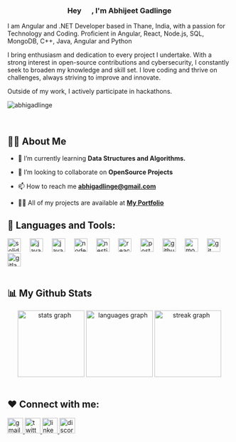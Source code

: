<h3 align="center">Hey <img src="https://raw.githubusercontent.com/MartinHeinz/MartinHeinz/master/wave.gif" width="15px"> , I'm Abhijeet Gadlinge </h3>
<p align="left"> I am  Angular and .NET Developer based in Thane, India, with a  passion for Technology and Coding. Proficient in Angular, React, Node.js, SQL, MongoDB, C++, Java, Angular and Python</p>
<p>
I bring enthusiasm and dedication to every project I undertake. With a strong interest in open-source contributions and cybersecurity, I constantly seek to broaden my knowledge and skill set. I love coding and thrive on challenges, always striving to improve and innovate. 
</p>

<p>Outside of my work, I actively participate in hackathons.</p>

<p align="left"> <img src="https://komarev.com/ghpvc/?username=abhigadlinge&label=Profile%20views&color=0e75b6&style=flat" alt="abhigadlinge" /> </p>
<br>

## 🙍‍♂️ About Me

<!-- - 🔭 I’m currently working on **Microservices Projects** -->

- 🌱 I’m currently learning **Data Structures and Algorithms.**

- 👯 I’m looking to collaborate on **OpenSource Projects**

- 📫 How to reach me **abhigadlinge@gmail.com**

- 👨‍💻 All of my projects are available at **[My Portfolio](https://abhigadlinge.github.io/portfolio_website.github.io/)** 

<!-- - ⚡ Fun fact **I just love to code have tea and again code** -->

## 🚀 Languages and Tools:

<div align="left">
  <img src="https://skillicons.dev/icons?i=solidity" height="30" alt="solidity logo"  />
  <img width="12" />
  <img src="https://cdn.simpleicons.org/javascript/F7DF1E" height="30" alt="javascript logo"  />
  <img width="12" />
  <img src="https://skillicons.dev/icons?i=java" height="30" alt="java logo"  />
  <img width="12" />
  <img src="https://cdn.simpleicons.org/nodedotjs/339933" height="30" alt="nodejs logo"  />
  <img width="12" />
  <img src="https://cdn.simpleicons.org/nestjs/E0234E" height="30" alt="nestjs logo"  />
  <img width="12" />
  <img src="https://skillicons.dev/icons?i=react" height="30" alt="react logo"  />
  <img width="12" />
  <img src="https://cdn.simpleicons.org/postman/FF6C37" height="30" alt="postman logo"  />
  <img width="12" />
  <img src="https://skillicons.dev/icons?i=github" height="30" alt="github logo"  />
  <img width="12" />
  <img src="https://skillicons.dev/icons?i=mongodb" height="30" alt="mongodb logo"  />
  <img width="12" />
  <img src="https://cdn.simpleicons.org/git/F05032" height="30" alt="git logo"  />
  <img width="12" />
  <img src="https://cdn.simpleicons.org/gitlab/FC6D26" height="30" alt="gitlab logo"  />
</div>


<!-- [![React Badge](https://img.shields.io/badge/-React-61DBFB?style=for-the-badge&labelColor=black&logo=react&logoColor=61DBFB)](#)  [![Javascript Badge](https://img.shields.io/badge/-Javascript-F0DB4F?style=for-the-badge&labelColor=black&logo=javascript&logoColor=F0DB4F)](#) [![Typescript Badge](https://img.shields.io/badge/-Typescript-007acc?style=for-the-badge&labelColor=black&logo=typescript&logoColor=007acc)](#) [![Nodejs Badge](https://img.shields.io/badge/-Nodejs-3C873A?style=for-the-badge&labelColor=black&logo=node.js&logoColor=3C873A)](#) [![GraphQL Badge](https://img.shields.io/badge/-GraphQl-e535ab?style=for-the-badge&labelColor=black&logo=node.js&logoColor=e535ab)](#) -->
<br/>


## 📊 My Github Stats

 <div align="center">
  <img src="https://github-readme-stats.vercel.app/api?username=abhigadlinge&hide_title=false&hide_rank=false&show_icons=true&include_all_commits=true&count_private=true&disable_animations=false&theme=dracula&locale=en&hide_border=false" height="150" alt="stats graph"  />
  <img src="https://github-readme-stats.vercel.app/api/top-langs?username=abhigadlinge&locale=en&hide_title=false&layout=compact&card_width=320&langs_count=5&theme=dracula&hide_border=false" height="150" alt="languages graph"  />
  <img src="https://streak-stats.demolab.com?user=abhigadlinge&locale=en&mode=daily&theme=dracula&hide_border=false&border_radius=5" height="150" alt="streak graph"  />
</div>
  

<br/>


## ❤️ Connect with me:

<div align="left">
  <a href="mailto:abhigadlinge@gmail.com" target="_blank">
    <img src="https://img.shields.io/static/v1?message=E-Mail&logo=gmail&label=&color=D14836&logoColor=white&labelColor=&style=for-the-badge" height="35" alt="gmail logo"  />
  </a>
  <a href="https://twitter.com/abhigadlinge" target="_blank">
    <img src="https://img.shields.io/static/v1?message=Twitter&logo=twitter&label=&color=1DA1F2&logoColor=white&labelColor=&style=for-the-badge" height="35" alt="twitter logo"  />
  </a>
  <a href="https://www.linkedin.com/in/abhijeet-gadlinge-794a711bb/" target="_blank">
    <img src="https://img.shields.io/static/v1?message=LinkedIn&logo=linkedin&label=&color=0077B5&logoColor=white&labelColor=&style=for-the-badge" height="35" alt="linkedin logo"  />
  </a>
  <a href="https://discord.gg/abhigadlinge" target="_blank">
    <img src="https://img.shields.io/static/v1?message=Discord&logo=discord&label=&color=7289DA&logoColor=white&labelColor=&style=for-the-badge" height="35" alt="discord logo"  />
  </a>
</div>



